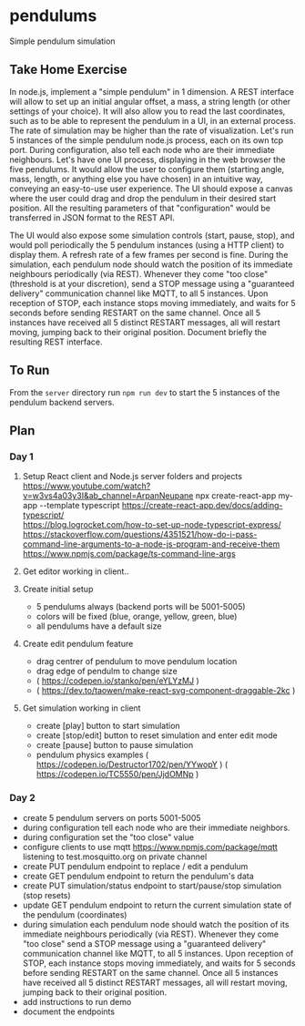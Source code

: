 # pendulums
Simple pendulum simulation

## Take Home Exercise
In node.js, implement a "simple pendulum" in 1 dimension. A REST interface will allow to set up an initial
angular offset, a mass, a string length (or other settings of your choice). It will also allow you to read the
last coordinates, such as to be able to represent the pendulum in a UI, in an external process. The rate of
simulation may be higher than the rate of visualization. Let's run 5 instances of the simple pendulum
node.js process, each on its own tcp port. During configuration, also tell each node who are their
immediate neighbours.
Let's have one UI process, displaying in the web browser the five pendulums. It would allow the user to
configure them (starting angle, mass, length, or anything else you have chosen) in an intuitive way,
conveying an easy-to-use user experience. The UI should expose a canvas where the user could drag and
drop the pendulum in their desired start position. All the resulting parameters of that "configuration"
would be transferred in JSON format to the REST API.

The UI would also expose some simulation controls (start, pause, stop), and would poll periodically the 5
pendulum instances (using a HTTP client) to display them. A refresh rate of a few frames per second is
fine. During the simulation, each pendulum node should watch the position of its immediate neighbours
periodically (via REST). Whenever they come "too close" (threshold is at your discretion), send a STOP
message using a "guaranteed delivery" communication channel like MQTT, to all 5 instances. Upon
reception of STOP, each instance stops moving immediately, and waits for 5 seconds before sending
RESTART on the same channel. Once all 5 instances have received all 5 distinct RESTART messages, all will
restart moving, jumping back to their original position.
Document briefly the resulting REST interface.

## To Run
From the `server` directory run `npm run dev` to start the 5 instances of the pendulum backend servers.


## Plan

### Day 1
1. Setup React client and Node.js server folders and projects
 https://www.youtube.com/watch?v=w3vs4a03y3I&ab_channel=ArpanNeupane
 npx create-react-app my-app --template typescript
 https://create-react-app.dev/docs/adding-typescript/  
 https://blog.logrocket.com/how-to-set-up-node-typescript-express/
 https://stackoverflow.com/questions/4351521/how-do-i-pass-command-line-arguments-to-a-node-js-program-and-receive-them 
 https://www.npmjs.com/package/ts-command-line-args 

2. Get editor working in client..
3. Create initial setup
   - 5 pendulums always (backend ports will be 5001-5005)
   - colors will be fixed (blue, orange, yellow, green, blue)
   - all pendulums have a default size
4. Create edit pendulum feature
   - drag centrer of pendulum to move pendulum location
   - drag edge of pendulm to change size
   - ( https://codepen.io/stanko/pen/eYLYzMJ )
   - ( https://dev.to/taowen/make-react-svg-component-draggable-2kc )
6. Get simulation working in client
   - create [play] button to start simulation
   - create [stop/edit] button to reset simulation and enter edit mode
   - create [pause] button to pause simulation
   - pendulum physics examples
    ( https://codepen.io/Destructor1702/pen/YYwopY )
    ( https://codepen.io/TC5550/pen/JjdOMNp )


### Day 2
- create 5 pendulum servers on ports 5001-5005
- during configuration tell each node who are their immediate neighbors.
- during configuration set the "too close" value
- configure clients to use mqtt https://www.npmjs.com/package/mqtt listening to test.mosquitto.org on private channel
- create PUT pendulum endpoint to replace / edit a pendulum
- create GET pendulum endpoint to return the pendulum's data
- create PUT simulation/status endpoint to start/pause/stop simulation (stop resets)
- update GET pendulum endpoint to return the current simulation state of the pendulum (coordinates) 
- during simulation each pendulum node should watch the position of its immediate neighbours
periodically (via REST). Whenever they come "too close" send a STOP
message using a "guaranteed delivery" communication channel like MQTT, to all 5 instances. Upon
reception of STOP, each instance stops moving immediately, and waits for 5 seconds before sending
RESTART on the same channel. Once all 5 instances have received all 5 distinct RESTART messages, all will
restart moving, jumping back to their original position. 
- add instructions to run demo
- document the endpoints